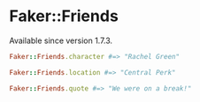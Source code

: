 # Faker::Friends

Available since version 1.7.3.

```ruby
Faker::Friends.character #=> "Rachel Green"

Faker::Friends.location #=> "Central Perk"

Faker::Friends.quote #=> "We were on a break!"
```
